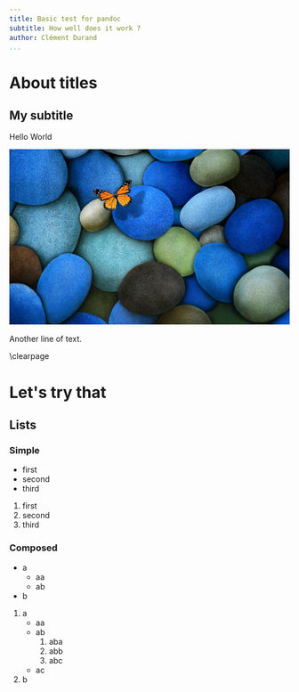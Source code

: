 ```yaml
---
title: Basic test for pandoc
subtitle: How well does it work ?
author: Clément Durand
...
```


# About titles

## My subtitle

Hello World

![A normal image](normal.jpg)

Another line of text.

\clearpage

# Let's try that

## Lists

### Simple

- first
- second
- third

1. first
2. second
3. third

### Composed

-   a
    -   aa
    -   ab
-   b

1.  a
    -   aa
    -   ab
        1.  aba
        1.  abb
        1.  abc
    -   ac
1.  b

